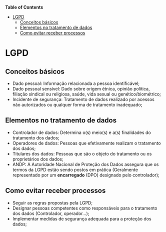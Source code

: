 **Table of Contents**

- [LGPD](#lgpd)
  - [Conceitos básicos](#conceitos-básicos)
  - [Elementos no tratamento de dados](#elementos-no-tratamento-de-dados)
  - [Como evitar receber processos](#como-evitar-receber-processos)


# LGPD

## Conceitos básicos

- Dado pessoal: Informação relacionada a pessoa identificável;
- Dado pessoal sensível: Dado sobre origem étnica, opinião política, filiação sindical ou religiosa, saúde, vida sexual ou genético/biométrico;
- Incidente de segurança: Tratamento de dados realizado por acessos não autorizados ou qualquer forma de tratamento inadequado;

## Elementos no tratamento de dados

- Controlador de dados: Determina o(s) meio(s) e a(s) finalidades do tratamento dos dados;
- Operadores de dados: Pessoas que efetivamente realizam o tratamento dos dados;
- Titulares dos dados: Pessoas que são o objeto do tratamento ou os proprietários dos dados;
- ANDP: A Autoridade Nacional de Proteção dos Dados assegura que os termos da LGPD estão sendo postos em prática (Geralmente representado por um **encarregado** (DPO) designado pelo controlador);

## Como evitar receber processos

- Seguir as regras propostas pela LGPD;
- Designar pessoas competentes como responsáveis para o tratamento dos dados (Controlador, operador...);
- Implementar medidas de segurança adequada para a proteção dos dados;